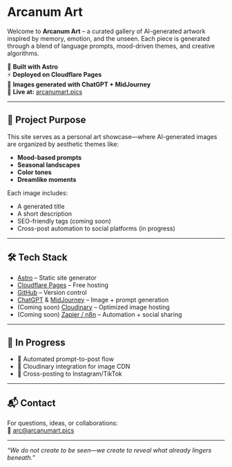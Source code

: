 # Arcanum Art

Welcome to **Arcanum Art** – a curated gallery of AI-generated artwork inspired by memory, emotion, and the unseen. Each piece is generated through a blend of language prompts, mood-driven themes, and creative algorithms.

🌌 **Built with Astro**  
⚡ **Deployed on Cloudflare Pages**  
🎨 **Images generated with ChatGPT + MidJourney**  
📍 **Live at:** [arcanumart.pics](https://arcanumart.pics)

---

## 📁 Project Purpose

This site serves as a personal art showcase—where AI-generated images are organized by aesthetic themes like:

- **Mood-based prompts**
- **Seasonal landscapes**
- **Color tones**
- **Dreamlike moments**

Each image includes:
- A generated title
- A short description
- SEO-friendly tags (coming soon)
- Cross-post automation to social platforms (in progress)

---

## 🛠️ Tech Stack

- [Astro](https://astro.build/) – Static site generator
- [Cloudflare Pages](https://pages.cloudflare.com/) – Free hosting
- [GitHub](https://github.com/arcanumart/arcanumart-site) – Version control
- [ChatGPT](https://openai.com/chatgpt) & [MidJourney](https://www.midjourney.com/) – Image + prompt generation
- (Coming soon) [Cloudinary](https://cloudinary.com/) – Optimized image hosting
- (Coming soon) [Zapier / n8n](https://n8n.io) – Automation + social sharing

---

## 🚧 In Progress

- 🔄 Automated prompt-to-post flow
- 📸 Cloudinary integration for image CDN
- 📲 Cross-posting to Instagram/TikTok

---

## 📬 Contact

For questions, ideas, or collaborations:  
📧 arc@arcanumart.pics

---

_“We do not create to be seen—we create to reveal what already lingers beneath.”_
